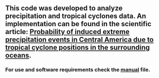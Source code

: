 ## This code was developed to analyze precipitation and tropical cyclones data. An implementation can be found in the scientific article: [Probability of induced extreme precipitation events in Central America due to tropical cyclone positions in the surrounding oceans](https://link.springer.com/article/10.1007/s11069-022-05790-1). 

### For use and software requirements check the [manual](Manual.pdf) file. 
